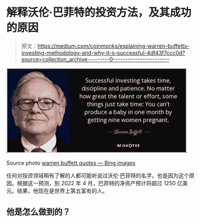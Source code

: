 # 解释沃伦·巴菲特的投资方法，及其成功的原因

> 原文：<https://medium.com/coinmonks/explaining-warren-buffetts-investing-methodology-and-why-it-s-successful-4df43f7ccc0d?source=collection_archive---------0----------------------->

![](img/e297ff905255749d34bcd23ce6182350.png)

Source photo [warren buffett quotes — Bing images](https://www.bing.com/images/search?view=detailV2&ccid=zBLDsBjX&id=3A3556874AA2AF9E4B53651B1CBFCA2342FA8819&thid=OIF.8luxe7dRdOuAcPkarqduvQ&mediaurl=https%3a%2f%2fwww.azquotes.com%2fpicture-quotes%2fquote-successful-investing-takes-time-discipline-and-patience-no-matter-how-great-the-talent-warren-buffett-68-94-41.jpg&cdnurl=https%3a%2f%2fth.bing.com%2fth%2fid%2fR.cc12c3b018d7779d1d5da524caaad3c6%3frik%3d%26pid%3dImgRaw%26r%3d0&exph=400&expw=850&q=warren+buffett+quotes&simid=7091452777607&FORM=IRPRST&ck=F25BB17BB75174EB8070F91AAEA76EBD&selectedIndex=142&ajaxhist=0&ajaxserp=0)

任何对投资领域稍有了解的人都可能听说过沃伦·巴菲特的名字。也是因为这个原因。根据这一预测，到 2022 年 4 月，巴菲特的净资产预计将超过 1250 亿美元。结果，他现在是世界上第五富有的人。

## 他是怎么做到的？